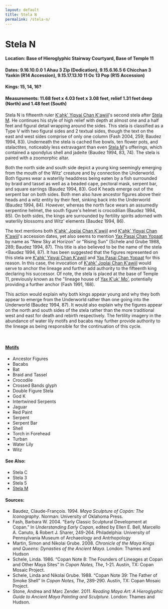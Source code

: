 ```yaml
---
layout: default
title: Stela N
permalink: /stela-n/
---
```


# Stela N

#### <strong>Location</strong>: Base of Hieroglyphic Stairway Courtyard, Base of Temple 11
#### <strong>Dates</strong>: 9.16.10.0.0 1 Ahau 3 Zip (Dedication), 9.15.6.16.5 6 Chicchan 3 Yaxkin (R14 Accession), 9.15.17.13.10 11 Oc 13 Pop (R15 Accession)
#### <strong>Kings</strong>: 15, 14, 16?
#### <strong>Measurements</strong>: 11.68 feet x 4.03 feet x 3.08 feet, relief 1.31 feet deep (North) and 1.48 feet (South)

Stela N is fifteenth ruler <a href="{{site.baseurl}}/kahk-yipyaj-chan-kawiil">K'ahk' Yipyaj Chan K'awiil</a>'s second stela after <a href="{{site.baseurl}}/stela-m">Stela M</a>. He continues his style of high relief with depth at almost one and a half feet and figural detail wrapping around the sides. This stela is classified as a Type V with two figural sides and 2 textual sides, though the text on the east and west sides comprise of only one column (Fash 2004, 259; Baudez 1994, 83). Underneath the stela is cached five bowls, ten flower pots, and stalactites, noticeably less extravagant than even <a href="{{site.baseurl}}/stela-m">Stela M</a>'s offerings, which contained a spondylus shell and jadeite (Baudez 1994, 83, 74). The stela is paired with a zoomorphic altar.

Both the north side and south side depict a young king seemingly emerging from the mouth of the Witz' creature and by connection the Underworld. Both figures wear a waterlily headdress being eaten by a fish surrounded by braid and tassel as well as a beaded cape, pectoral mask, serpent bar, and square earrings (Baudez 1994, 83). God K heads emerge out of the serpent bar on both sides. Both men also have ancestor figures above their heads and a witz entity by their feet, sinking back into the Underworld (Baudez 1994, 84). However, whereas the north face wears an assumedly serpentine helmet, the south figure's helmet is crocodilian (Baudez 1994, 85). On both sides, the kings are surrounded by fertility spirits adorned with waterlily blossoms and Witz' elements (Baudez 1994, 86).

The text mentions both <a href="{{site.baseurl}}/kahk-joplaj-chan-kawiil">K'ahk' Joplaj Chan K'awiil</a> and <a href="{{site.baseurl}}/kahk-yipyaj-chan-kawiil">K'ahk' Yipyaj Chan K'awiil</a>'s accession dates, yet also seems to mention <a href="{{site.baseurl}}/yax-pasaj-chan-yopaat">Yax Pasaj Chan Yopaat</a> by name as "New Sky at Horizon" or "Rising Sun" (Schele and Grube 1988, 289; Baudez 1994, 87). This title is also believed to be the name of the stela <Baudez 1994, 87). It has been suggested that the figures represented on this stela are <a href="{{site.baseurl}}/kahk-yipyaj-chan-kawiil">K'ahk' Yipyaj Chan K'awiil</a> and <a href="{{site.baseurl}}/yax-pasaj-chan-yopaat">Yax Pasaj Chan Yopaat</a> for this reason. In this case, the invocation of <a href="{{site.baseurl}}/kahk-joplaj-chan-kawiil">K'ahk' Joplaj Chan K'awiil</a> would serve to anchor the lineage and further add authority to the fifteenth king declaring his successor. Of note, the stela is placed at the base of Temple 11, previously known as the "lineage house of <a href="{{site.baseurl}}/yax-kuk-mo">Yax K'uk' Mo'</a>, potentially providing a further anchor (Fash 1991, 168).

This action would explain why both kings appear young and why they both appear to emerge from the Underworld rather than one going into the Underworld (Baudez 1994, 87). It would also explain why the figures appear on the north and south sides of the stela rather than the more traditional west and east for death and rebirth respectively. The fertility imagery in the abundance of water lily motifs and bacabs may further provide authority to the lineage as being responsible for the continuation of this cycle.

<br>

#### <strong><a href="{{site.baseurl}}/motif-glossary">Motifs</a></strong>
<ul>
<li>Ancestor Figures</li>
<li>Bacabs</li>
<li>Bat</li>
<li>Braid and Tassel</li>
<li>Crocodile</li>
<li>Crossed Bands glyph</li>
<li>Double Figure Stela</li>
<li>God K</li>
<li>Intertwined Serpents</li>
<li>Jaguar</li>
<li>Red Paint</li>
<li>Serpent</li>
<li>Serpent Bar</li>
<li>Shell</li>
<li>Torch in Forehead</li>
<li>Turban</li>
<li>Water Lily</li>
<li>Witz</li>
</ul>

#### <strong>See Also</strong>:
<ul>
<li>Stela C</li>
<li>Stela 3</li>
<li>Stela 5</li>
<li><a href="{{site.baseurl}}/stela-m">Stela M</a></li>
</ul>

#### <strong>Sources</strong>:
<ul>
<li>Baudez, Claude-François. 1994. <cite>Maya Sculpture of Copán: The Iconography</cite>. Norman: University of Oklahoma Press.</li>  
<li>Fash, Barbara W. 2004. “Early Classic Sculptural Development at Copan.” In <cite>Understanding Early Copan</cite>, edited by Ellen E. Bell, Marcello A. Canuto, & Robert J. Sharer, 249-264. Philadelphia: University of Pennsylvania Museum of Archaeology and Antrhopology</li>
<li>Martin, Simon and Nikolai Grube. 2008. <cite>Chronicle of the Maya Kings and
    Queens: Dynasties of the Ancient Maya.</cite> London: Thames and Hudson</li>
<li>Schele, Linda. 1986. “Copan Note 8: The Founders of Lineages at Copan and Other Maya Sites” In <cite>Copan Notes, The</cite>, 1-21. Austin, TX: Copan Mosaic Project.</li>
<li>Schele, Linda and Nikolai Grube. 1988. “Copan Note 39: The Father of Smoke Shell” In <cite>Copan Notes, The</cite>, 289-290. Austin, TX: Copan Mosaic Project.</li>
<li>Stone, Andrea and Marc Zender. 2011. <cite>Reading Maya Art: A Hieroglyphic Guide to Ancient Maya Painting and Sculpture</cite>. London: Thames and Hudson.</li>
</ul>
